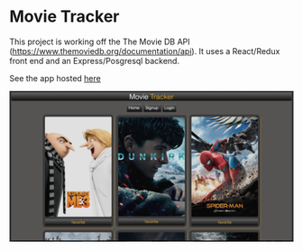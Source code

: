 # Movie Tracker

  This project is working off the The Movie DB API (https://www.themoviedb.org/documentation/api). 
  It uses a React/Redux front end and an Express/Posgresql backend.
  
  See the app hosted [here](https://jenn-peavler-movie-tracker.herokuapp.com/)
  
  ![Image](Homepage.png)


